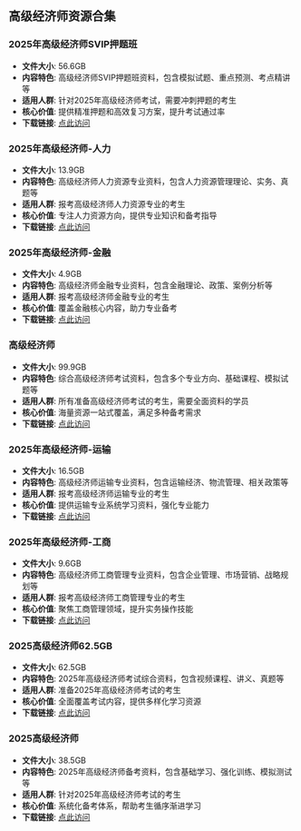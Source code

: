 ## 高级经济师资源合集

### 2025年高级经济师SVIP押题班
- **文件大小**: 56.6GB
- **内容特色**: 高级经济师SVIP押题班资料，包含模拟试题、重点预测、考点精讲等
- **适用人群**: 针对2025年高级经济师考试，需要冲刺押题的考生
- **核心价值**: 提供精准押题和高效复习方案，提升考试通过率
- **下载链接**: [点此访问](https://pan.quark.cn/s/a5cdfe1d4bf1)

### 2025年高级经济师-人力
- **文件大小**: 13.9GB
- **内容特色**: 高级经济师人力资源专业资料，包含人力资源管理理论、实务、真题等
- **适用人群**: 报考高级经济师人力资源专业的考生
- **核心价值**: 专注人力资源方向，提供专业知识和备考指导
- **下载链接**: [点此访问](https://pan.quark.cn/s/1d207c6e64ca)

### 2025年高级经济师-金融
- **文件大小**: 4.9GB
- **内容特色**: 高级经济师金融专业资料，包含金融理论、政策、案例分析等
- **适用人群**: 报考高级经济师金融专业的考生
- **核心价值**: 覆盖金融核心内容，助力专业备考
- **下载链接**: [点此访问](https://pan.quark.cn/s/48bf074739d2)

### 高级经济师
- **文件大小**: 99.9GB
- **内容特色**: 综合高级经济师考试资料，包含多个专业方向、基础课程、模拟试题等
- **适用人群**: 所有准备高级经济师考试的考生，需要全面资料的学员
- **核心价值**: 海量资源一站式覆盖，满足多种备考需求
- **下载链接**: [点此访问](https://pan.quark.cn/s/dac0f18f79ae)

### 2025年高级经济师-运输
- **文件大小**: 16.5GB
- **内容特色**: 高级经济师运输专业资料，包含运输经济、物流管理、相关政策等
- **适用人群**: 报考高级经济师运输专业的考生
- **核心价值**: 提供运输专业系统学习资料，强化专业能力
- **下载链接**: [点此访问](https://pan.quark.cn/s/dd38626b0140)

### 2025年高级经济师-工商
- **文件大小**: 9.6GB
- **内容特色**: 高级经济师工商管理专业资料，包含企业管理、市场营销、战略规划等
- **适用人群**: 报考高级经济师工商管理专业的考生
- **核心价值**: 聚焦工商管理领域，提升实务操作技能
- **下载链接**: [点此访问](https://pan.quark.cn/s/9dcb28aa93c0)

### 2025高级经济师62.5GB
- **文件大小**: 62.5GB
- **内容特色**: 2025年高级经济师考试综合资料，包含视频课程、讲义、真题等
- **适用人群**: 准备2025年高级经济师考试的考生
- **核心价值**: 全面覆盖考试内容，提供多样化学习资源
- **下载链接**: [点此访问](https://pan.quark.cn/s/a73ea16552e0)

### 2025高级经济师
- **文件大小**: 38.5GB
- **内容特色**: 2025年高级经济师备考资料，包含基础学习、强化训练、模拟测试等
- **适用人群**: 针对2025年高级经济师考试的考生
- **核心价值**: 系统化备考体系，帮助考生循序渐进学习
- **下载链接**: [点此访问](https://pan.quark.cn/s/6cb5106f6e58)